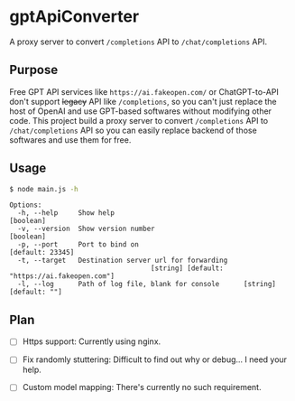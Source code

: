 # gptApiConverter

A proxy server to convert `/completions` API to `/chat/completions` API.

## Purpose

Free GPT API services like `https://ai.fakeopen.com/` or ChatGPT-to-API don't support ~~legacy~~ API like `/completions`, so you can't just replace the host of OpenAI and use GPT-based softwares without modifying other code. This project build a proxy server to convert `/completions` API to `/chat/completions` API so you can easily replace backend of those softwares and use them for free.

## Usage

```sh
$ node main.js -h
```
```
Options:
  -h, --help     Show help                                             [boolean]
  -v, --version  Show version number                                   [boolean]
  -p, --port     Port to bind on                                [default: 23345]
  -t, --target   Destination server url for forwarding
                                   [string] [default: "https://ai.fakeopen.com"]
  -l, --log      Path of log file, blank for console      [string] [default: ""]
```

## Plan

* [ ] Https support: Currently using nginx.

* [ ] Fix randomly stuttering: Difficult to find out why or debug... I need your help.

* [ ] Custom model mapping: There's currently no such requirement.
